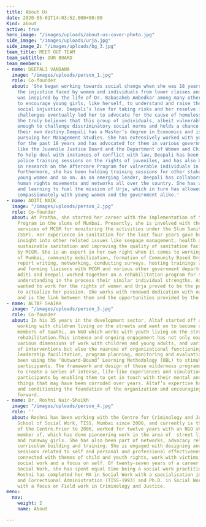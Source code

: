 ```yaml
---
title: About Us
date: 2020-05-01T14:03:52.000+00:00
Kind: about
active: true
hero_image: "/images/uploads/about-us-cover-photo.jpg"
side_image: "/images/uploads/urja.jpg"
side_image_2: "/images/uploads/bg_3.jpg"
team_title: MEET OUT TEAM
team_subtitle: OUR BOARD
team_members:
- name: DEEPALI VANDANA
  image: "/images/uploads/person_1.jpg"
  role: Co-founder
  about: 'She began working towards social change when she was 18 years old, questioning
    the injustice faced by women and individuals from lower classes and castes. She
    was inspired by the life of Dr. Babasaheb Ambedkar among many others and began
    to encourage young girls, like herself, to understand and raise their voices against
    social injustice. Deepali’s love for taking risks and her resolve in addressing
    challenges eventually led her to advocate for the cause of homeless young women.
    She truly believes that this group of individuals, albeit vulnerable, is brave
    enough to challenge discriminatory social norms and holds a chance at molding
    their own destiny.Deepali has a Master’s degree in Economics and is currently
    pursuing her Management Studies. She has extensively worked with youth and women
    for the past 18 years and has advocated for them in various government bodies
    like the Juvenile Justice Board and the Department of Women and Child Development.
    To help deal with instances of conflict with law, Deepali has been conducting
    police training sessions on the rights of juveniles, and has also been involved
    in research on the Aftercare Program for vulnerable individuals in Maharashtra.
    Furthermore, she has been holding training sessions for other stakeholders: NGOs,
    young women and so on. As an emerging leader, Deepali has collaborated with different
    human rights movements and networks all over the country. She has used her experience
    and learning to fuel the mission of Urja, which in turn has allowed her to work
    compassionately with young women and the government alike.'
- name: ADITI NAIK
  image: "/images/uploads/person_2.jpg"
  role: Co-founder
  about: At Pratha, she started her career with the implementation of the Slum Sanitation
    Program in the slums of Mumbai. Presently, she is involved with the project management
    services of MCGM for monitoring the activities under the Slum Sanitation Program
    (SSP). Her experience in sanitation for the last four years gave her tremendous
    insight into other related issues like seepage management, health and hygiene,
    sustainable sanitation and improving the quality of sanitation facilities provided
    by MCGM. She is an expert in her own right when it comes to working in slum communities
    of Mumbai, community mobilization, formation of Community Based Organizations,
    report writing, networking, conducting surveys, hosting trainings and events,
    and forming liaisons with MCGM and various other government departments. In 2004,
    Aditi and Deepali worked together on a rehabilitation program for street children,
    understanding in the process their similar individual strengths. Aditi had always
    wanted to work for the rights of women and Urja proved to be the perfect avenue
    to actualize her passion. She works with renewed dedication with our young women
    and is the link between them and the opportunities provided by the outside world.
- name: ALTAF SHAIKH
  image: "/images/uploads/person_3.jpg"
  role: Co-founder
  about: In his 35 years in the development sector, Altaf started off as a volunteer
    working with children living on the streets and went on to become one of the founder
    members of Saathi, an NGO which works with youth living on the streets and their
    rehabilitation.This intense and ongoing engagement has not only exposed him to
    various dimensions of work with children and young adults, and various strategies
    of interventions but also the nuances of organizational functioning like governance,
    leadership facilitation, program planning, monitoring and evaluation. Altaf has
    been using the ‘Outward-Bound’ Learning Methodology (OBL) to stimulate and motivate
    participants. The framework and design of these wilderness programs are built
    to create a series of intense, life-like experiences and simulations that engage
    participants by enabling them to get in touch with their mental and physical capacities,
    things that may have been corroded over years. Altaf’s expertise has been strengthening
    and conditioning the foundation of the organization and encouraging the journey
    forward.
- name: Dr. Roshni Nair-Shaikh
  image: "/images/uploads/person_4.jpg"
  role: ''
  about: Roshni has been working with the Centre for Criminology and Justice (CCJ),
    School of Social Work, TISS, Mumbai since 2006, and currently is the Chairperson
    of the Centre.Prior to 2006, worked for twelve years with an NGO she was a founder
    member of, which has done pioneering work in the area of  street living youth
    and runaway girls. She has also been part of networks, advocacy related programs,
    curriculum building and training. She is engaged with designing and conducting
    sessions related to self and personal and professional effectiveness. She is also
    connected with themes of child and youth rights, work with victims, criminal justice
    social work and a focus on self. Of twenty-seven years of a career connected with
    Social Work, she has spent equal time being a social work practitioner and educator.
    Roshni has completed her MA in Social Work with a specialisation in Criminology
    and Correctional Administration (TISS-1993) and Ph.D. in Social Work (TISS-2015)
    with a focus on Field work in Criminology and Justice.
menu:
  nav:
    weight: 2
    name: About

---
```

